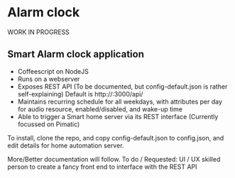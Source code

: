 # Alarm clock
WORK IN PROGRESS

## Smart Alarm clock application
* Coffeescript on NodeJS
* Runs on a webserver
* Exposes REST API (To be documented, but config-default.json is rather self-explaining) Default is http://<host>:3000/api/<endpoints>
* Maintains recurring schedule for all weekdays, with attributes per day for audio resource, enabled/disabled, and wake-up time
* Able to trigger a Smart home server via its REST interface (Currently focussed on Pimatic)

To install, clone the repo, and copy config-default.json to config.json, and edit details for home automation server.

More/Better documentation will follow.
To do / Requested: UI / UX skilled person to create a fancy front end to interface with the REST API
